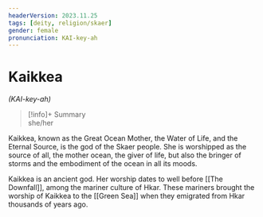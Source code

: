 ```yaml
---
headerVersion: 2023.11.25
tags: [deity, religion/skaer]
gender: female
pronunciation: KAI-key-ah
---
```

# Kaikkea
*(KAI-key-ah)*
>[!info]+ Summary  
> she/her

Kaikkea, known as the Great Ocean Mother, the Water of Life, and the Eternal Source, is the god of the Skaer people. She is worshipped as the source of all, the mother ocean, the giver of life, but also the bringer of storms and the embodiment of the ocean in all its moods. 

Kaikkea is an ancient god. Her worship dates to well before [[The Downfall]], among the mariner culture of Hkar. These mariners brought the worship of Kaikkea to the [[Green Sea]] when they emigrated from Hkar thousands of years ago. 
